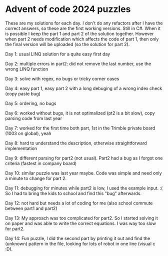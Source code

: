 # Advent of code 2024 puzzles

These are my solutions for each day. I don't do any refactors after I have the correct answers, so these are the first working versions. Still in C#. When it is possible I keep the part 1 and part 2 of the solution together. However when part 2 needs modification which affects the code of part 1, then only the final version will be uploaded (so the solution for part 2).

Day 1: usual LINQ solution for a quite easy first day

Day 2: multiple errors in part2: did not remove the last number, use the wrong LINQ function

Day 3: solve with regex, no bugs or tricky corner cases

Day 4: easy part 1, easy part 2 with a long debuging of a wrong index check (copy paste bug)

Day 5: ordering, no bugs

Day 6: worked without bugs, it is not optimalized (pt2 is a bit slow), copy parsing code from last year

Day 7: worked for the first time both part, 1st in the Trimble private board (1003 on global), yeah

Day 8: hard to understand the description, otherwise straightforward implementation

Day 9: different parsing for part2 (not usual). Part2 had a bug as I forgot one criteria (fastest in company board)

Day 10: similar puzzle was last year maybe. Code was simple and need only a minute to change for part 2.

Day 11: debugging for minutes while part2 is low, I used the example input. :( So I had to bring the kids to school and find this "bug" afterwards.

Day 12: not hard but needs a lot of coding for me (also school commute between part1 and part2)

Day 13: My approach was too complicated for part2. So I started solving it on paper and was able to write the correct equations. I was way too slow for part2. 

Day 14: Fun puzzle, I did the second part by printing it out and find the (unknown) pattern in the file, looking for lots of robot in one line (visual c :D).

